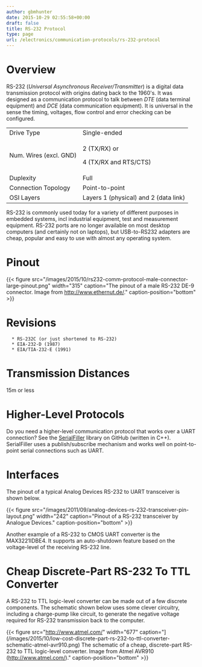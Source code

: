 ```yaml
---
author: gbmhunter
date: 2015-10-29 02:55:58+00:00
draft: false
title: RS-232 Protocol
type: page
url: /electronics/communication-protocols/rs-232-protocol
---
```


# Overview




RS-232 (_Universal Asynchronous Receiver/Transmitter_) is a digital data transmission protocol with origins dating back to the 1960's. It was designed as a communication protocol to talk between _DTE_ (data terminal equipment) and _DCE_ (data communication equipment). It is universal in the sense the timing, voltages, flow control and error checking can be configured.


<table >
<tbody >
<tr >

<td >Drive Type
</td>

<td >Single-ended
</td>
</tr>
<tr >

<td >Num. Wires (excl. GND)
</td>

<td >


2 (TX/RX) or  

 4 (TX/RX and RTS/CTS)



</td>
</tr>
<tr >

<td >Duplexity
</td>

<td >Full
</td>
</tr>
<tr >

<td >Connection Topology
</td>

<td >Point-to-point
</td>
</tr>
<tr >

<td >OSI Layers
</td>

<td >Layers 1 (physical) and 2 (data link)
</td>
</tr>
</tbody>
</table>


RS-232 is commonly used today for a variety of different purposes in embedded systems, incl industrial equipment, test and measurement equipment. RS-232 ports are no longer available on most desktop computers (and certainly not on laptops), but USB-to-RS232 adapters are cheap, popular and easy to use with almost any operating system.




# Pinout



{{< figure src="/images/2015/10/rs232-comm-protocol-male-connector-large-pinout.png" width="315" caption="The pinout of a male RS-232 DE-9 connector. Image from http://www.ethernut.de/." caption-position="bottom" >}}



# Revisions





	  * RS-232C (or just shortened to RS-232)
	  * EIA-232-D (1987)
	  * EIA/TIA-232-E (1991)



# Transmission Distances




15m or less




# Higher-Level Protocols




Do you need a higher-level communication protocol that works over a UART connection? See the [SerialFiller](https://github.com/mbedded-ninja/SerialFiller) library on GitHub (written in C++). SerialFiller uses a publish/subscribe mechanism and works well on point-to-point serial connections such as UART.




# Interfaces




The pinout of a typical Analog Devices RS-232 to UART transceiver is shown below.



{{< figure src="/images/2011/09/analog-devices-rs-232-transceiver-pin-layout.png" width="242" caption="Pinout of a RS-232 transceiver by Analogue Devices." caption-position="bottom" >}}



Another example of a RS-232 to CMOS UART converter is the MAX3221IDBE4. It supports an auto-shutdown feature based on the voltage-level of the receiving RS-232 line.




# Cheap Discrete-Part RS-232 To TTL Converter




A RS-232 to TTL logic-level converter can be made out of a few discrete components. The schematic shown below uses some clever circuitry, including a charge-pump like circuit, to generate the negative voltage required for RS-232 transmission back to the computer.



{{< figure src="http://www.atmel.com/" width="677" caption="](/images/2015/10/low-cost-discrete-part-rs-232-to-ttl-converter-schematic-atmel-avr910.png) The schematic of a cheap, discrete-part RS-232 to TTL logic-level converter. Image from Atmel AVR910 (http://www.atmel.com/)." caption-position="bottom" >}}
